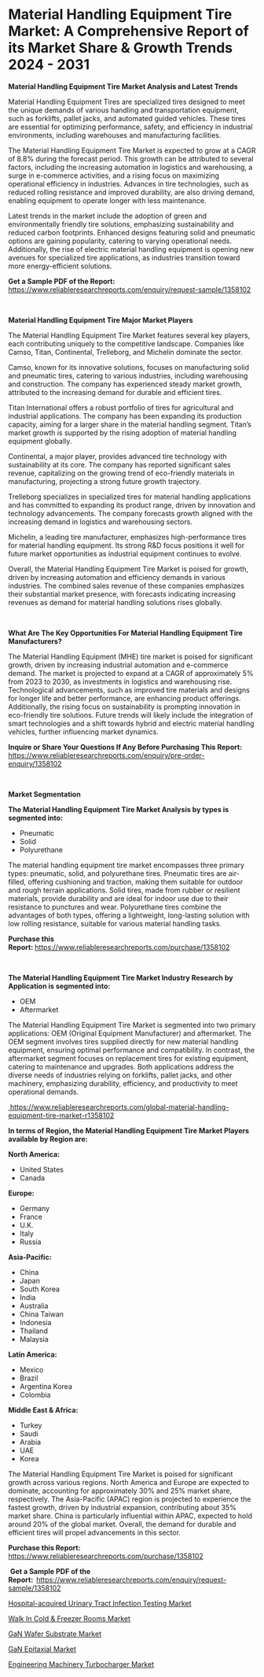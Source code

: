 <p><h1>Material Handling Equipment Tire Market: A Comprehensive Report of its Market Share & Growth Trends 2024 - 2031</h1></p><p><strong>Material Handling Equipment Tire Market Analysis and Latest Trends</strong></p>
<p><p>Material Handling Equipment Tires are specialized tires designed to meet the unique demands of various handling and transportation equipment, such as forklifts, pallet jacks, and automated guided vehicles. These tires are essential for optimizing performance, safety, and efficiency in industrial environments, including warehouses and manufacturing facilities.</p><p>The Material Handling Equipment Tire Market is expected to grow at a CAGR of 8.8% during the forecast period. This growth can be attributed to several factors, including the increasing automation in logistics and warehousing, a surge in e-commerce activities, and a rising focus on maximizing operational efficiency in industries. Advances in tire technologies, such as reduced rolling resistance and improved durability, are also driving demand, enabling equipment to operate longer with less maintenance.</p><p>Latest trends in the market include the adoption of green and environmentally friendly tire solutions, emphasizing sustainability and reduced carbon footprints. Enhanced designs featuring solid and pneumatic options are gaining popularity, catering to varying operational needs. Additionally, the rise of electric material handling equipment is opening new avenues for specialized tire applications, as industries transition toward more energy-efficient solutions.</p></p>
<p><strong>Get a Sample PDF of the Report:&nbsp;</strong> <a href="https://www.reliableresearchreports.com/enquiry/request-sample/1358102?utm_campaign=7&utm_medium=2&utm_source=Github&utm_content=ia&utm_term=03112024&utm_id=material-handling-equipment-tire">https://www.reliableresearchreports.com/enquiry/request-sample/1358102</a></p>
<p>&nbsp;</p>
<p><strong>Material Handling Equipment Tire Major Market Players</strong></p>
<p><p>The Material Handling Equipment Tire Market features several key players, each contributing uniquely to the competitive landscape. Companies like Camso, Titan, Continental, Trelleborg, and Michelin dominate the sector. </p><p>Camso, known for its innovative solutions, focuses on manufacturing solid and pneumatic tires, catering to various industries, including warehousing and construction. The company has experienced steady market growth, attributed to the increasing demand for durable and efficient tires.</p><p>Titan International offers a robust portfolio of tires for agricultural and industrial applications. The company has been expanding its production capacity, aiming for a larger share in the material handling segment. Titan’s market growth is supported by the rising adoption of material handling equipment globally.</p><p>Continental, a major player, provides advanced tire technology with sustainability at its core. The company has reported significant sales revenue, capitalizing on the growing trend of eco-friendly materials in manufacturing, projecting a strong future growth trajectory.</p><p>Trelleborg specializes in specialized tires for material handling applications and has committed to expanding its product range, driven by innovation and technology advancements. The company forecasts growth aligned with the increasing demand in logistics and warehousing sectors.</p><p>Michelin, a leading tire manufacturer, emphasizes high-performance tires for material handling equipment. Its strong R&D focus positions it well for future market opportunities as industrial equipment continues to evolve.</p><p>Overall, the Material Handling Equipment Tire Market is poised for growth, driven by increasing automation and efficiency demands in various industries. The combined sales revenue of these companies emphasizes their substantial market presence, with forecasts indicating increasing revenues as demand for material handling solutions rises globally.</p></p>
<p>&nbsp;</p>
<p><strong>What Are The Key Opportunities For Material Handling Equipment Tire Manufacturers?</strong></p>
<p><p>The Material Handling Equipment (MHE) tire market is poised for significant growth, driven by increasing industrial automation and e-commerce demand. The market is projected to expand at a CAGR of approximately 5% from 2023 to 2030, as investments in logistics and warehousing rise. Technological advancements, such as improved tire materials and designs for longer life and better performance, are enhancing product offerings. Additionally, the rising focus on sustainability is prompting innovation in eco-friendly tire solutions. Future trends will likely include the integration of smart technologies and a shift towards hybrid and electric material handling vehicles, further influencing market dynamics.</p></p>
<p><strong>Inquire or Share Your Questions If Any Before Purchasing This Report:</strong> <a href="https://www.reliableresearchreports.com/enquiry/pre-order-enquiry/1358102?utm_campaign=7&utm_medium=2&utm_source=Github&utm_content=ia&utm_term=03112024&utm_id=material-handling-equipment-tire">https://www.reliableresearchreports.com/enquiry/pre-order-enquiry/1358102</a></p>
<p>&nbsp;</p>
<p><strong>Market Segmentation</strong></p>
<p><strong>The Material Handling Equipment Tire Market Analysis by types is segmented into:</strong></p>
<p><ul><li>Pneumatic</li><li>Solid</li><li>Polyurethane</li></ul></p>
<p><p>The material handling equipment tire market encompasses three primary types: pneumatic, solid, and polyurethane tires. Pneumatic tires are air-filled, offering cushioning and traction, making them suitable for outdoor and rough terrain applications. Solid tires, made from rubber or resilient materials, provide durability and are ideal for indoor use due to their resistance to punctures and wear. Polyurethane tires combine the advantages of both types, offering a lightweight, long-lasting solution with low rolling resistance, suitable for various material handling tasks.</p></p>
<p><strong>Purchase this Report:&nbsp;</strong><a href="https://www.reliableresearchreports.com/purchase/1358102?utm_campaign=7&utm_medium=2&utm_source=Github&utm_content=ia&utm_term=03112024&utm_id=material-handling-equipment-tire">https://www.reliableresearchreports.com/purchase/1358102</a></p>
<p>&nbsp;</p>
<p><strong>The Material Handling Equipment Tire Market Industry Research by Application is segmented into:</strong></p>
<p><ul><li>OEM</li><li>Aftermarket</li></ul></p>
<p><p>The Material Handling Equipment Tire Market is segmented into two primary applications: OEM (Original Equipment Manufacturer) and aftermarket. The OEM segment involves tires supplied directly for new material handling equipment, ensuring optimal performance and compatibility. In contrast, the aftermarket segment focuses on replacement tires for existing equipment, catering to maintenance and upgrades. Both applications address the diverse needs of industries relying on forklifts, pallet jacks, and other machinery, emphasizing durability, efficiency, and productivity to meet operational demands.</p></p>
<p><a href="https://www.reliableresearchreports.com/global-material-handling-equipment-tire-market-r1358102?utm_campaign=7&utm_medium=2&utm_source=Github&utm_content=ia&utm_term=03112024&utm_id=material-handling-equipment-tire">&nbsp;https://www.reliableresearchreports.com/global-material-handling-equipment-tire-market-r1358102</a></p>
<p><strong>In terms of Region, the Material Handling Equipment Tire Market Players available by Region are:</strong></p>
<p>
    <p> <strong> North America: </strong>
        <ul>
            <li>United States</li>
            <li>Canada</li>
        </ul>
        </p> 
    <p> <strong> Europe: </strong>
        <ul>
            <li>Germany</li>
            <li>France</li>
            <li>U.K.</li>
            <li>Italy</li>
            <li>Russia</li>
        </ul>
        </p> 
    <p> <strong> Asia-Pacific: </strong>
        <ul>
            <li>China</li>
            <li>Japan</li>
            <li>South Korea</li>
            <li>India</li>
            <li>Australia</li>
            <li>China Taiwan</li>
            <li>Indonesia</li>
            <li>Thailand</li>
            <li>Malaysia</li>
        </ul>
        </p> 
    <p> <strong> Latin America: </strong>
        <ul>
            <li>Mexico</li>
            <li>Brazil</li>
            <li>Argentina Korea</li>
            <li>Colombia</li>
        </ul>
        </p> 
    <p> <strong> Middle East & Africa: </strong>
        <ul>
            <li>Turkey</li>
            <li>Saudi</li>
            <li>Arabia</li>
            <li>UAE</li>
            <li>Korea</li>
        </ul>
    </p>
    </p>
<p><p>The Material Handling Equipment Tire Market is poised for significant growth across various regions. North America and Europe are expected to dominate, accounting for approximately 30% and 25% market share, respectively. The Asia-Pacific (APAC) region is projected to experience the fastest growth, driven by industrial expansion, contributing about 35% market share. China is particularly influential within APAC, expected to hold around 20% of the global market. Overall, the demand for durable and efficient tires will propel advancements in this sector.</p></p>
<p><strong>Purchase this Report: </strong><a href="https://www.reliableresearchreports.com/purchase/1358102?utm_campaign=7&utm_medium=2&utm_source=Github&utm_content=ia&utm_term=03112024&utm_id=material-handling-equipment-tire">https://www.reliableresearchreports.com/purchase/1358102</a></p>
<p>&nbsp;<strong>Get a Sample PDF of the Report:&nbsp;&nbsp;</strong><a href="https://www.reliableresearchreports.com/enquiry/request-sample/1358102?utm_campaign=7&utm_medium=2&utm_source=Github&utm_content=ia&utm_term=03112024&utm_id=material-handling-equipment-tire">https://www.reliableresearchreports.com/enquiry/request-sample/1358102</a></p>
<p><strong></strong></p>
<p><p><a href="https://issuu.com/reportprime-2/docs/hospital-acquired-urinary-tract-inf_b7b7ef750c2b74?utm_campaign=7&utm_medium=2&utm_source=Github&utm_content=ia&utm_term=03112024&utm_id=material-handling-equipment-tire">Hospital-acquired Urinary Tract Infection Testing Market</a></p><p><a href="https://issuu.com/reportprime-2/docs/walk-in-cold-freezer-rooms-market-s_23bc298cb22ea1?utm_campaign=7&utm_medium=2&utm_source=Github&utm_content=ia&utm_term=03112024&utm_id=material-handling-equipment-tire">Walk In Cold & Freezer Rooms Market</a></p><p><a href="https://www.linkedin.com/pulse/gan-wafer-substrate-market-global-trends-forecast-2024-2031-qomrf?utm_campaign=7&utm_medium=2&utm_source=Github&utm_content=ia&utm_term=03112024&utm_id=material-handling-equipment-tire">GaN Wafer Substrate Market</a></p><p><a href="https://www.linkedin.com/pulse/global-gan-epitaxial-market-product-types-applications-regional-jg6rf?utm_campaign=7&utm_medium=2&utm_source=Github&utm_content=ia&utm_term=03112024&utm_id=material-handling-equipment-tire">GaN Epitaxial Market</a></p><p><a href="https://github.com/arnaudyclavinec/Market-Research-Report-List-1/blob/main/engineering-machinery-turbocharger-market.md?utm_campaign=7&utm_medium=2&utm_source=Github&utm_content=ia&utm_term=03112024&utm_id=material-handling-equipment-tire">Engineering Machinery Turbocharger Market</a></p></p>
